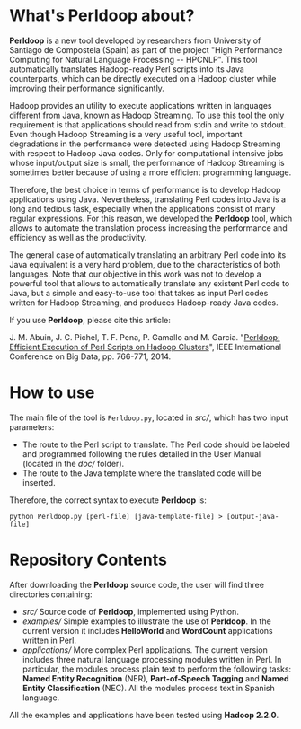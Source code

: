 # What's Perldoop about? #

**Perldoop** is a new tool developed by researchers from University of Santiago de Compostela (Spain) as part of the project "High Performance Computing for Natural Language Processing -- HPCNLP". This tool automatically translates Hadoop-ready Perl scripts into its Java counterparts, which can be directly executed on a Hadoop cluster while improving their performance significantly. 

Hadoop provides an utility to execute applications written in languages different from Java, known as Hadoop Streaming. To use this tool the only requirement is that applications should read from stdin and write to stdout. Even though Hadoop Streaming is a very useful tool, important degradations in the performance were detected using Hadoop Streaming with respect to Hadoop Java codes. Only for computational intensive jobs whose input/output size is small, the performance of Hadoop Streaming is sometimes better because of using a more efficient programming language.

Therefore, the best choice in terms of performance is to develop Hadoop applications using Java. Nevertheless, translating Perl codes into Java is a long and tedious task, especially when the applications consist of many regular expressions. For this reason, we developed the **Perldoop** tool, which allows to automate the translation process increasing the performance and efficiency as well as the productivity. 

The general case of automatically translating an arbitrary Perl code into its Java equivalent is a very hard problem, due to the characteristics of both languages. Note that our objective in this work was not to develop a powerful tool that allows to automatically translate any existent Perl code to Java, but a simple and easy-to-use tool that takes as input Perl codes written for Hadoop Streaming, and produces Hadoop-ready Java codes.

If you use **Perldoop**, please cite this article: 

J. M. Abuin, J. C. Pichel, T. F. Pena, P. Gamallo and M. Garcia. "[Perldoop: Efficient Execution of Perl Scripts on Hadoop Clusters](http://proxectos.citius.usc.es/hpcpln/images/documents/abuin14Perldoop.pdf)", IEEE International Conference on Big Data, pp. 766-771, 2014.

# How to use #

The main file of the tool is `Perldoop.py`, located in *src/*, which has two input parameters:

* The route to the Perl script to translate. The Perl code should be labeled and programmed following the rules detailed in the User Manual (located in the *doc/* folder).
* The route to the Java template where the translated code will be inserted.


Therefore, the correct syntax to execute **Perldoop** is:

`python Perldoop.py [perl-file] [java-template-file] > [output-java-file]`

# Repository Contents #

After downloading the **Perldoop** source code, the user will find three directories containing:

* *src/* Source code of **Perldoop**, implemented using Python.
* *examples/* Simple examples to illustrate the use of **Perldoop**. In the current version it includes **HelloWorld** and **WordCount** applications written in Perl.
* *applications/* More complex Perl applications. The current version includes three natural language processing modules written in Perl. In particular, the modules process plain text to perform the following tasks: **Named Entity Recognition** (NER), **Part-of-Speech Tagging** and **Named Entity Classification** (NEC). All the modules process text in Spanish language. 

All the examples and applications have been tested using **Hadoop 2.2.0**.
